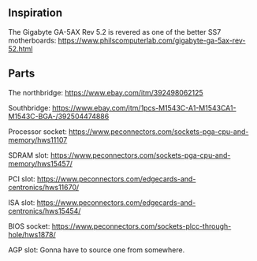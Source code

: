 ## Inspiration

The Gigabyte GA-5AX Rev 5.2 is revered as one of the better SS7 motherboards: https://www.philscomputerlab.com/gigabyte-ga-5ax-rev-52.html

## Parts

The northbridge: https://www.ebay.com/itm/392498062125

Southbridge: https://www.ebay.com/itm/1pcs-M1543C-A1-M1543CA1-M1543C-BGA-/392504474886

Processor socket: https://www.peconnectors.com/sockets-pga-cpu-and-memory/hws11107

SDRAM slot: https://www.peconnectors.com/sockets-pga-cpu-and-memory/hws15457/

PCI slot: https://www.peconnectors.com/edgecards-and-centronics/hws11670/

ISA slot: https://www.peconnectors.com/edgecards-and-centronics/hws15454/

BIOS socket: https://www.peconnectors.com/sockets-plcc-through-hole/hws1878/

AGP slot: Gonna have to source one from somewhere.
